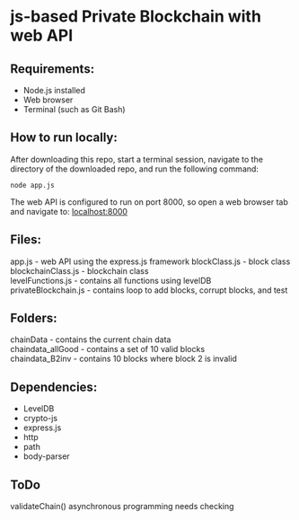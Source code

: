 # js-based Private Blockchain with web API

## Requirements:

* Node.js installed
* Web browser
* Terminal (such as Git Bash)

## How to run locally:

After downloading this repo, start a terminal session, navigate to the directory of the downloaded repo, and run the following command:

```
node app.js
```

The web API is configured to run on port 8000, so open a web browser tab and navigate to: [localhost:8000](http://localhost:8000)


## Files:

app.js - web API using the express.js framework
blockClass.js - block class <br>
blockchainClass.js - blockchain class <br>
levelFunctions.js - contains all functions using levelDB <br>
privateBlockchain.js - contains loop to add blocks, corrupt blocks, and test <br>

## Folders:

chainData - contains the current chain data <br> 
chaindata_allGood - contains a set of 10 valid blocks <br>
chaindata_B2inv - contains 10 blocks where block 2 is invalid <br>

## Dependencies:

* LevelDB
* crypto-js
* express.js
* http
* path
* body-parser

## ToDo

validateChain() asynchronous programming needs checking